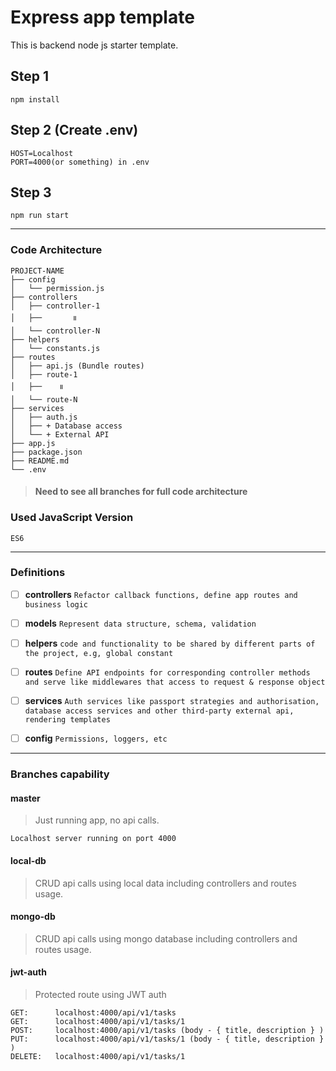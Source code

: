 # Express app template

This is backend node js starter template.

## Step 1

    npm install

## Step 2 (Create .env)

    HOST=Localhost
    PORT=4000(or something) in .env

## Step 3

    npm run start

---

### Code Architecture

```
PROJECT-NAME
├── config
│   └── permission.js
├── controllers
│   ├── controller-1
│   ├──       ။
│   └── controller-N
├── helpers
│   └── constants.js
├── routes
│   ├── api.js (Bundle routes)
│   ├── route-1
│   ├──    ။
│   └── route-N
├── services
│   ├── auth.js
│   ├── + Database access
│   └── + External API
├── app.js
├── package.json
├── README.md
└── .env
```

> #### Need to see all branches for full code architecture

### Used JavaScript Version

    ES6

---

### Definitions

- [ ] **controllers** `Refactor callback functions, define app routes and business logic`

- [ ] **models** `Represent data structure, schema, validation`
- [ ] **helpers** `code and functionality to be shared by different parts of the project, e.g, global constant`
- [ ] **routes** `Define API endpoints for corresponding controller methods and serve like middlewares that access to request & response object`
- [ ] **services** `Auth services like passport strategies and authorisation, database access services and other third-party external api, rendering templates`
- [ ] **config** `Permissions, loggers, etc`

---

### Branches capability

#### master

> Just running app, no api calls.

`Localhost server running on port 4000`

#### local-db

> CRUD api calls using local data including controllers and routes usage.

#### mongo-db

> CRUD api calls using mongo database including controllers and routes usage.

#### jwt-auth

> Protected route using JWT auth

```
GET:      localhost:4000/api/v1/tasks
GET:      localhost:4000/api/v1/tasks/1
POST:     localhost:4000/api/v1/tasks (body - { title, description } )
PUT:      localhost:4000/api/v1/tasks/1 (body - { title, description } )
DELETE:   localhost:4000/api/v1/tasks/1
```
